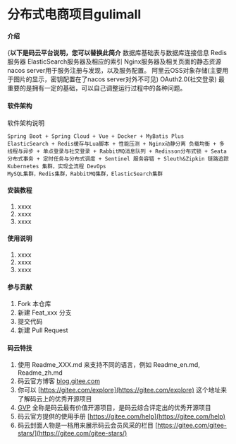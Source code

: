 # 分布式电商项目gulimall

#### 介绍
{**以下是码云平台说明，您可以替换此简介**
数据库基础表与数据库连接信息
Redis服务器
ElasticSearch服务器及相应的索引
Nginx服务器及相关页面的静态资源
nacos server用于服务注册与发现，以及服务配置。
阿里云OSS对象存储(主要用于图片的显示，密钥配置在了nacos server对外不可见)
OAuth2.0(社交登录)
最重要的是拥有一定的基础，可以自己调整运行过程中的各种问题。

#### 软件架构
软件架构说明

    Spring Boot + Spring Cloud + Vue + Docker + MyBatis Plus
    ElasticSearch + Redis缓存与Lua脚本 + 性能压测 + Nginx动静分离 负载均衡 + 多线程与异步 + 单点登录与社交登录 + RabbitMQ消息队列 + Redisson分布式锁 + Seata分布式事务 + 定时任务与分布式调度 + Sentinel 服务容错 + Sleuth&Zipkin 链路追踪
    Kubernetes 集群，实现全流程 DevOps
    MySQL集群，Redis集群，RabbitMQ集群，ElasticSearch集群

#### 安装教程

1.  xxxx
2.  xxxx
3.  xxxx

#### 使用说明

1.  xxxx
2.  xxxx
3.  xxxx

#### 参与贡献

1.  Fork 本仓库
2.  新建 Feat_xxx 分支
3.  提交代码
4.  新建 Pull Request


#### 码云特技 

1.  使用 Readme\_XXX.md 来支持不同的语言，例如 Readme\_en.md, Readme\_zh.md
2.  码云官方博客 [blog.gitee.com](https://blog.gitee.com)
3.  你可以 [https://gitee.com/explore](https://gitee.com/explore) 这个地址来了解码云上的优秀开源项目
4.  [GVP](https://gitee.com/gvp) 全称是码云最有价值开源项目，是码云综合评定出的优秀开源项目
5.  码云官方提供的使用手册 [https://gitee.com/help](https://gitee.com/help)
6.  码云封面人物是一档用来展示码云会员风采的栏目 [https://gitee.com/gitee-stars/](https://gitee.com/gitee-stars/)
